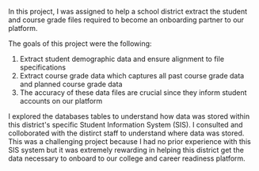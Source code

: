 In this project, I was assigned to help a school district extract the student and course grade files required to become an onboarding partner to our platform. 

The goals of this project were the following: 
  1. Extract student demographic data and ensure alignment to file specifications
  2. Extract course grade data which captures all past course grade data and planned course grade data
  3. The accuracy of these data files are crucial since they inform student accounts on our platform

I explored the databases tables to understand how data was stored within this district's specific Student Information System (SIS). 
I consulted and colloborated with the distirct staff to understand where data was stored. This was a challenging project because I had no prior experience with this 
SIS system but it was extremely rewarding in helping this district get the data necessary to onboard to our college and career readiness platform. 
